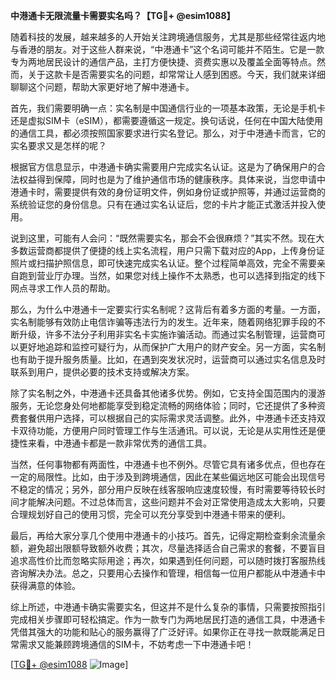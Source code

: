 **中港通卡无限流量卡需要实名吗？【TG💪+ @esim1088】**

随着科技的发展，越来越多的人开始关注跨境通信服务，尤其是那些经常往返内地与香港的朋友。对于这些人群来说，“中港通卡”这个名词可能并不陌生。它是一款专为两地居民设计的通信产品，主打方便快捷、资费实惠以及覆盖全面等特点。然而，关于这款卡是否需要实名的问题，却常常让人感到困惑。今天，我们就来详细聊聊这个问题，帮助大家更好地了解中港通卡。

首先，我们需要明确一点：实名制是中国通信行业的一项基本政策，无论是手机卡还是虚拟SIM卡（eSIM），都需要遵循这一规定。换句话说，任何在中国大陆使用的通信工具，都必须按照国家要求进行实名登记。那么，对于中港通卡而言，它的实名要求又是怎样的呢？

根据官方信息显示，中港通卡确实需要用户完成实名认证。这是为了确保用户的合法权益得到保障，同时也是为了维护通信市场的健康秩序。具体来说，当您申请中港通卡时，需要提供有效的身份证明文件，例如身份证或护照等，并通过运营商的系统验证您的身份信息。只有在通过实名认证后，您的卡片才能正式激活并投入使用。

说到这里，可能有人会问：“既然需要实名，那会不会很麻烦？”其实不然。现在大多数运营商都提供了便捷的线上实名流程，用户只需下载对应的App，上传身份证照片或扫描护照信息，即可快速完成实名认证。整个过程简单高效，完全不需要亲自跑到营业厅办理。当然，如果您对线上操作不太熟悉，也可以选择到指定的线下网点寻求工作人员的帮助。

那么，为什么中港通卡一定要实行实名制呢？这背后有着多方面的考量。一方面，实名制能够有效防止电信诈骗等违法行为的发生。近年来，随着网络犯罪手段的不断升级，许多不法分子利用非实名卡实施诈骗活动。而通过实名制管理，运营商可以更好地追踪和监控可疑行为，从而保护广大用户的财产安全。另一方面，实名制也有助于提升服务质量。比如，在遇到突发状况时，运营商可以通过实名信息及时联系到用户，提供必要的技术支持或解决方案。

除了实名制之外，中港通卡还具备其他诸多优势。例如，它支持全国范围内的漫游服务，无论您身处何地都能享受到稳定流畅的网络体验；同时，它还提供了多种资费套餐供用户选择，可以根据自己的实际需求灵活调整。此外，中港通卡还支持双卡双待功能，方便用户同时管理工作与生活通讯。可以说，无论是从实用性还是便捷性来看，中港通卡都是一款非常优秀的通信工具。

当然，任何事物都有两面性，中港通卡也不例外。尽管它具有诸多优点，但也存在一定的局限性。比如，由于涉及到跨境通信，因此在某些偏远地区可能会出现信号不稳定的情况；另外，部分用户反映在线客服响应速度较慢，有时需要等待较长时间才能解决问题。不过总体而言，这些问题并不会对正常使用造成太大影响，只要合理规划好自己的使用习惯，完全可以充分享受到中港通卡带来的便利。

最后，再给大家分享几个使用中港通卡的小技巧。首先，记得定期检查剩余流量余额，避免超出限额导致额外收费；其次，尽量选择适合自己需求的套餐，不要盲目追求高性价比而忽略实际用途；再次，如果遇到任何问题，可以随时拨打客服热线咨询解决办法。总之，只要用心去操作和管理，相信每一位用户都能从中港通卡中获得满意的体验。

综上所述，中港通卡确实需要实名，但这并不是什么复杂的事情，只需要按照指引完成相关步骤即可轻松搞定。作为一款专门为两地居民打造的通信工具，中港通卡凭借其强大的功能和贴心的服务赢得了广泛好评。如果你正在寻找一款既能满足日常需求又能兼顾跨境通信的SIM卡，不妨考虑一下中港通卡吧！

[[TG💪+ @esim1088](https://t.me/s/esim1088) ![Image](https://i.postimg.cc/4NQfJmqS/Snipaste-2025-05-13-00-14-12.png)]